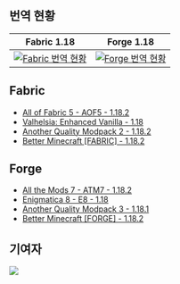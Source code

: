 ## 번역 현황
| Fabric 1.18 | Forge 1.18 |
| :--: | :--: |
| [![Fabric 번역 현황](https://weblate.shwa.space/widgets/fabric-1-18/ko_kr/svg-badge.svg)](https://weblate.shwa.space/engage/fabric-1-18/ko_kr) | [![Forge 번역 현황](https://weblate.shwa.space/widgets/forge-1-18/ko_kr/svg-badge.svg)](https://weblate.shwa.space/engage/forge-1-18/ko_kr)  |


## Fabric
- [All of Fabric 5 - AOF5 - 1.18.2](https://www.curseforge.com/minecraft/modpacks/all-of-fabric-5)
- [Valhelsia: Enhanced Vanilla - 1.18](https://www.curseforge.com/minecraft/modpacks/valhelsia-enhanced-vanilla)
- [Another Quality Modpack 2 - 1.18.2](https://www.curseforge.com/minecraft/modpacks/another-quality-modpack-2)
- [Better Minecraft [FABRIC] - 1.18.2](https://www.curseforge.com/minecraft/modpacks/better-minecraft-fabric)

## Forge
- [All the Mods 7 - ATM7 - 1.18.2](https://www.curseforge.com/minecraft/modpacks/all-the-mods-7)
- [Enigmatica 8 - E8 - 1.18](https://www.curseforge.com/minecraft/modpacks/enigmatica8)
- [Another Quality Modpack 3 - 1.18.1](https://www.curseforge.com/minecraft/modpacks/another-quality-modpack-3)
- [Better Minecraft [FORGE] - 1.18.2](https://www.curseforge.com/minecraft/modpacks/better-minecraft-modpack-new)



## 기여자
<a href="https://github.com/Soochaehwa/Korean-Resource-Pack/graphs/contributors">
  <img src="https://contrib.rocks/image?repo=Soochaehwa/Korean-Resource-Pack" />
</a>

